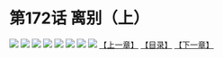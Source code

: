 # 第172话 离别（上）
![](https://mhpic.xiaomingtaiji.net/comic/D/斗破苍穹拆分版/172话/1.jpg-zymk.middle.webp)
![](https://mhpic.xiaomingtaiji.net/comic/D/斗破苍穹拆分版/172话/2.jpg-zymk.middle.webp)
![](https://mhpic.xiaomingtaiji.net/comic/D/斗破苍穹拆分版/172话/3.jpg-zymk.middle.webp)
![](https://mhpic.xiaomingtaiji.net/comic/D/斗破苍穹拆分版/172话/4.jpg-zymk.middle.webp)
![](https://mhpic.xiaomingtaiji.net/comic/D/斗破苍穹拆分版/172话/5.jpg-zymk.middle.webp)
![](https://mhpic.xiaomingtaiji.net/comic/D/斗破苍穹拆分版/172话/6.jpg-zymk.middle.webp)
![](https://mhpic.xiaomingtaiji.net/comic/D/斗破苍穹拆分版/172话/7.jpg-zymk.middle.webp)
![](https://mhpic.xiaomingtaiji.net/comic/D/斗破苍穹拆分版/172话/8.jpg-zymk.middle.webp)
[【上一章】](./171.md)
[【目录】](./READMD.md)
[【下一章】](./173.md)
